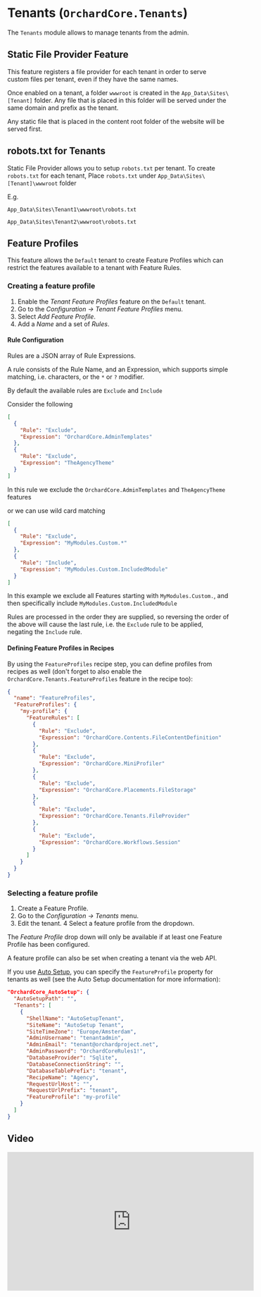 # Tenants (`OrchardCore.Tenants`)

The `Tenants` module allows to manage tenants from the admin.

## Static File Provider Feature

This feature registers a file provider for each tenant in order to serve custom files per tenant, even if they have the same names.

Once enabled on a tenant, a folder `wwwroot` is created in the `App_Data\Sites\[Tenant]` folder. Any file that is placed in this folder will be served under the same domain and prefix as the tenant.

Any static file that is placed in the content root folder of the website will be served
first.

## robots.txt for Tenants

Static File Provider allows you to setup `robots.txt` per tenant. 
To create `robots.txt` for each tenant, Place `robots.txt` under `App_Data\Sites\[Tenant]\wwwroot` folder 

E.g.

`App_Data\Sites\Tenant1\wwwroot\robots.txt`

`App_Data\Sites\Tenant2\wwwroot\robots.txt`

## Feature Profiles

This feature allows the `Default` tenant to create Feature Profiles which can restrict the features available to a tenant with Feature Rules.

### Creating a feature profile

1. Enable the _Tenant Feature Profiles_ feature on the `Default` tenant.
2. Go to the _Configuration -> Tenant Feature Profiles_ menu.
3. Select _Add Feature Profile_.
4. Add a _Name_ and a set of _Rules_.

#### Rule Configuration

Rules are a JSON array of Rule Expressions. 

A rule consists of the Rule Name, and an Expression, which supports simple matching, i.e. characters, or the `*` or `?` modifier.

By default the available rules are `Exclude` and `Include`


Consider the following

``` json
[
  {
    "Rule": "Exclude",
    "Expression": "OrchardCore.AdminTemplates"
  },
  {
    "Rule": "Exclude",
    "Expression": "TheAgencyTheme"
  }
]
```

In this rule we exclude the `OrchardCore.AdminTemplates` and `TheAgencyTheme` features

or we can use wild card matching

``` json
[
  {
    "Rule": "Exclude",
    "Expression": "MyModules.Custom.*"
  },
  {
    "Rule": "Include",
    "Expression": "MyModules.Custom.IncludedModule"
  }
]
```

In this example we exclude all Features starting with `MyModules.Custom.`, and then specifically include `MyModules.Custom.IncludedModule`

Rules are processed in the order they are supplied, so reversing the order of the above will cause the last rule, i.e. the `Exclude` rule to be applied, negating the `Include` rule.

#### Defining Feature Profiles in Recipes

By using the `FeatureProfiles` recipe step, you can define profiles from recipes as well (don't forget to also enable the `OrchardCore.Tenants.FeatureProfiles` feature in the recipe too):

```json
{
  "name": "FeatureProfiles",
  "FeatureProfiles": {
    "my-profile": {
      "FeatureRules": [
        {
          "Rule": "Exclude",
          "Expression": "OrchardCore.Contents.FileContentDefinition"
        },
        {
          "Rule": "Exclude",
          "Expression": "OrchardCore.MiniProfiler"
        },
        {
          "Rule": "Exclude",
          "Expression": "OrchardCore.Placements.FileStorage"
        },
        {
          "Rule": "Exclude",
          "Expression": "OrchardCore.Tenants.FileProvider"
        },
        {
          "Rule": "Exclude",
          "Expression": "OrchardCore.Workflows.Session"
        }
      ]
    }
  }
}
```

### Selecting a feature profile

1. Create a Feature Profile.
2. Go to the _Configuration -> Tenants_ menu.
3. Edit the tenant.
4 Select a feature profile from the dropdown.

The _Feature Profile_ drop down will only be available if at least one Feature Profile has been configured.

A feature profile can also be set when creating a tenant via the web API.

If you use [Auto Setup](../AutoSetup/README.md), you can specify the `FeatureProfile` property for tenants as well (see the Auto Setup documentation for more information):

```json
"OrchardCore_AutoSetup": {
  "AutoSetupPath": "",
  "Tenants": [
    {
      "ShellName": "AutoSetupTenant",
      "SiteName": "AutoSetup Tenant",
      "SiteTimeZone": "Europe/Amsterdam",
      "AdminUsername": "tenantadmin",
      "AdminEmail": "tenant@orchardproject.net",
      "AdminPassword": "OrchardCoreRules1!",
      "DatabaseProvider": "Sqlite",
      "DatabaseConnectionString": "",
      "DatabaseTablePrefix": "tenant",
      "RecipeName": "Agency",
      "RequestUrlHost": "",
      "RequestUrlPrefix": "tenant",
      "FeatureProfile": "my-profile"
    }
  ]
}
```

## Video

<iframe width="560" height="315" src="https://www.youtube-nocookie.com/embed/aQAjTG2ma64" frameborder="0" allow="accelerometer; autoplay; encrypted-media; gyroscope; picture-in-picture" allowfullscreen></iframe>